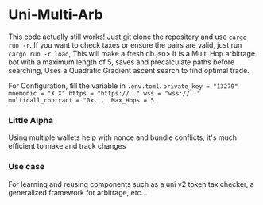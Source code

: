 # Uni-Multi-Arb
This code actually still works! Just git clone the repository and use `cargo run -r`. If you want to check taxes or ensure the pairs are valid, just run `cargo run -r load`, This will make a fresh db.jso>
It is a Multi Hop arbitrage bot with a maximum length of 5, saves and precalculate paths before searching, Uses a Quadratic Gradient ascent search to find optimal trade.

For Configuration,  fill the variable in `.env.toml`.
`private_key = "13279"
 mnemonic = "X X"
 https = "https://.."
 wss = "wss://.." 
 multicall_contract = "0x... 
 Max_Hops = 5`

### Little Alpha
Using multiple wallets help with nonce and bundle conflicts, it's much efficient to make and track changes

### Use case
For learning and reusing components such as a uni v2 token tax checker, a generalized framework for arbitrage, etc...




